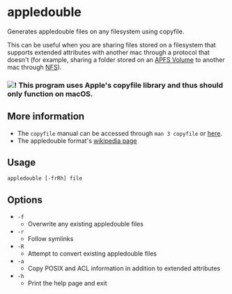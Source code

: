# appledouble

Generates appledouble files on any filesystem using copyfile.

This can be useful when you are sharing files stored on a filesystem that supports extended attributes with another mac through a protocol that doesn't (for example, sharing a folder stored on an [APFS Volume](https://en.wikipedia.org/wiki/Apple_File_System) to another mac through [NFS](https://en.wikipedia.org/wiki/Network_File_System)).

### ![!](https://via.placeholder.com/15/ff1111/ff1111.png) **This program uses Apple's copyfile library and thus should only function on macOS.**

## More information

 - The `copyfile` manual can be accessed through `man 3 copyfile` or [here](https://developer.apple.com/library/archive/documentation/System/Conceptual/ManPages_iPhoneOS/man3/copyfile.3.html).
 - The appledouble format's [wikipedia page](https://en.wikipedia.org/wiki/AppleDouble_format)

## Usage

	appledouble [-frRh] file

## Options

 - `-f`
	- Overwrite any existing appledouble files
 - `-r`
	 - Follow symlinks
 - `-R`
	 - Attempt to convert existing appledouble files
 - `-a`
	 - Copy POSIX and ACL information in addition to extended attributes
 - `-h`
	 - Print the help page and exit

